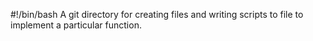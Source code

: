 #!/bin/bash
A git directory for creating files and writing scripts
to file to implement a particular function.
